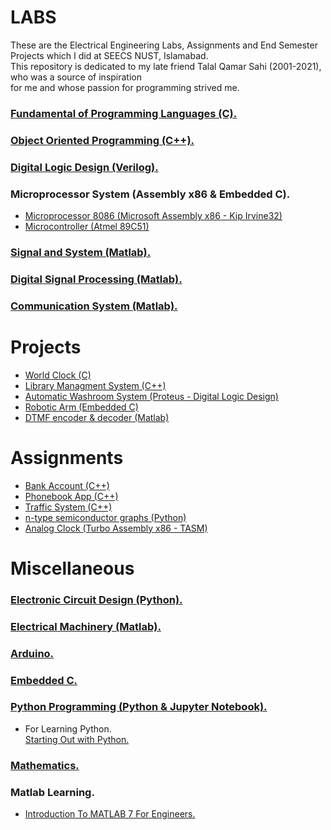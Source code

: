 # LABS
These are the Electrical Engineering Labs, Assignments and End Semester Projects which I did at SEECS NUST, Islamabad. <br/>
This repository is dedicated to my late friend Talal Qamar Sahi (2001-2021), who was a source of inspiration <br/>
for me and whose passion for programming strived me.



### [Fundamental of Programming Languages (C).](https://github.com/aljabrak/LABS/tree/main/C)
### [Object Oriented Programming (C++).](https://github.com/aljabrak/LABS/tree/main/C%2B%2B)
### [Digital Logic Design (Verilog).](https://github.com/aljabrak/LABS-Projects/tree/main/Verilog/Digital%20Logic%20Design)
### Microprocessor System (Assembly x86 & Embedded C).
- [Microprocessor 8086 (Microsoft Assembly x86 - Kip Irvine32)](https://github.com/aljabrak/LABS/tree/main/Assembly/Microprocessor%208086)
- [Microcontroller (Atmel 89C51)](https://github.com/aljabrak/LABS/tree/main/Assembly/Microcontroller%208051)
### [Signal and System (Matlab).](https://github.com/aljabrak/LABS/tree/main/Matlab/Signal%20and%20System)
### [Digital Signal Processing (Matlab).](https://github.com/aljabrak/LABS/tree/main/Matlab/Digital%20Signal%20Processing)
### [Communication System (Matlab).](https://github.com/aljabrak/LABS-Projects/tree/main/Matlab/Communication%20System) <br/>

# Projects
- [World Clock (C)](https://github.com/aljabrak/LABS-Projects/tree/main/Projects/C/world-clock)
- [Library Managment System (C++)](https://github.com/aljabrak/LABS-Projects/tree/main/Projects/C%2B%2B/library-system)
- [Automatic Washroom System (Proteus - Digital Logic Design)](https://github.com/aljabrak/LABS-Projects/tree/main/Projects/Digital%20Logic/automatic-washroom-system)
- [Robotic Arm (Embedded C)](https://github.com/aljabrak/LABS-Projects/tree/main/Projects/Assembly/robotic-arm)
- [DTMF encoder & decoder (Matlab)](https://github.com/aljabrak/LABS-Projects/tree/main/Projects/Matlab/DTMF-encoder-decoder)

# Assignments
- [Bank Account (C++)](https://github.com/aljabrak/LABS-Projects/tree/main/Assignments/bank-account)
- [Phonebook App (C++)](https://github.com/aljabrak/LABS-Projects/tree/main/Assignments/phonebook-app)
- [Traffic System (C++)](https://github.com/aljabrak/LABS-Projects/tree/main/Assignments/traffic-system)
- [n-type semiconductor graphs (Python)](https://github.com/aljabrak/LABS-Projects/tree/main/Electronic%20Circuit%20Design/n-type-semiconductor-graphs)
- [Analog Clock (Turbo Assembly x86 - TASM)](https://github.com/aljabrak/LABS-Projects/tree/main/Assignments/analog-clock)

# Miscellaneous
### [Electronic Circuit Design (Python).](https://github.com/aljabrak/LABS-Projects/tree/main/Electronic%20Circuit%20Design)
### [Electrical Machinery (Matlab).](https://github.com/aljabrak/LABS-Projects/tree/main/Electrical%20Machinery)
### [Arduino.](https://github.com/aljabrak/LABS-Projects/tree/main/Arduino)
### [Embedded C.](https://github.com/aljabrak/LABS-Projects/tree/main/Embedded-C)
### [Python Programming (Python & Jupyter Notebook).](https://github.com/aljabrak/LABS/tree/main/Python)
- For Learning Python. <br/> [Starting Out with Python.](https://github.com/aljabrak/Starting-Out-with-Python)
### [Mathematics.](https://github.com/aljabrak/LABS/tree/main/Mathematics)
### Matlab Learning.
- [Introduction To MATLAB 7 For Engineers.](https://github.com/aljabrak/Introduction-to-MATLAB-7-for-Engineers)
